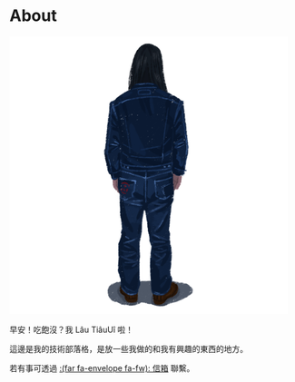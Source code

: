 # About


![](/images/avatar/draw_490.png#center)

早安！吃飽沒？我 Lâu TiâuUî 啦！

這邊是我的技術部落格，是放一些我做的和我有興趣的東西的地方。

若有事可透過  [:(far fa-envelope fa-fw): 信箱](mailto:watain666666@gmail.com) 聯繫。


